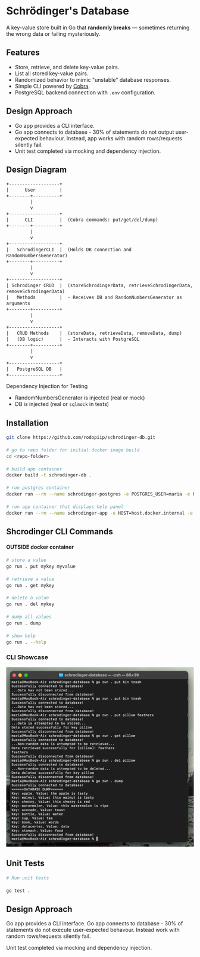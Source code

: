 # Schrödinger's Database

A key-value store built in Go that **randomly breaks** — sometimes returning the wrong data or failing mysteriously. 

## Features
- Store, retrieve, and delete key-value pairs.
- List all stored key-value pairs.
- Randomized behavior to mimic "unstable" database responses.
- Simple CLI powered by [Cobra](https://github.com/spf13/cobra).
- PostgreSQL backend connection with `.env` configuration.

## Design Approach
- Go app provides a CLI interface.
- Go app connects to database - 30% of statements do not output user-expected behaviour. Instead, app works with random rows/requests silently fail.
- Unit test completed via mocking and dependency injection.

## Design Diagram

```
+-------------------+
|      User         |
+--------+----------+
         |
         v
+-------------------+
|      CLI          |  (Cobra commands: put/get/del/dump)
+--------+----------+
         |
         v
+-------------------+
|   SchrodingerCLI  |  (Holds DB connection and RandomNumbersGenerator)
+--------+----------+
         |
         v
+-------------------+
| Schrodinger CRUD  |  (storeSchrodingerData, retrieveSchrodingerData, removeSchrodingerData)
|   Methods         |  - Receives DB and RandomNumbersGenerator as arguments
+--------+----------+
         |
         v
+-------------------+
|   CRUD Methods    |  (storeData, retrieveData, removeData, dump)
|   (DB logic)      |  - Interacts with PostgreSQL
+--------+----------+
         |
         v
+-------------------+
|   PostgreSQL DB   |
+-------------------+
```
Dependency Injection for Testing
- RandomNumbersGenerator is injected (real or mock)
- DB is injected (real or `sqlmock` in tests)

## Installation
```bash
git clone https://github.com/rodopiip/schrodinger-db.git

# go to repo folder for initial docker image build
cd <repo-folder>

# build app container
docker build -t schrodinger-db .

# run postgres container
docker run --rm --name schrodinger-postgres -e POSTGRES_USER=maria -e POSTGRES_PASSWORD=5432 -e POSTGRES_DB=schrodingerdatabase -p 5432:5432 postgres:16

# run app container that displays help panel
docker run --rm --name schrodinger-app -e HOST=host.docker.internal -e PORT=5432 -e USER=maria -e PASSWORD=5432 -e DB_NAME=schrodingerdatabase schrodinger-db --help
```

## Shcrodinger CLI Commands 
#### OUTSIDE docker container 
```bash
# store a value
go run . put mykey myvalue

# retrieve a value
go run . get mykey

# delete a value
go run . del mykey

# dump all values
go run . dump

# show help
go run . --help

```
### CLI Showcase
![img.png](img.png)

## Unit Tests
```bash
# Run unit tests

go test .
```
## Design Approach
Go app provides a CLI interface.
Go app connects to database - 30% of statements do not execute user-expected behavour. Instead work with random rows/requests silently fail.

Unit test completed via mocking and dependency injection. 